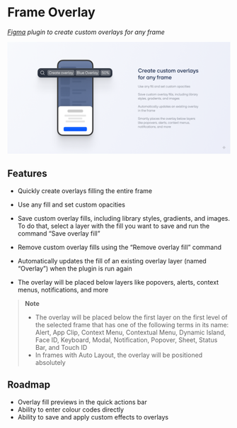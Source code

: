 # Frame Overlay

_[Figma](https://figma.com/about) plugin to create custom overlays for any frame_

![Plugin Cover](/assets/cover.png)

## Features

- Quickly create overlays filling the entire frame
- Use any fill and set custom opacities
- Save custom overlay fills, including library styles, gradients, and images. To do that, select a layer with the fill you want to save and run the command “Save overlay fill”
- Remove custom overlay fills using the “Remove overlay fill” command

- Automatically updates the fill of an existing overlay layer (named “Overlay”) when the plugin is run again
- The overlay will be placed below layers like popovers, alerts, context menus, notifications, and more

> **Note**
>
> - The overlay will be placed below the first layer on the first level of the selected frame that has one of the following terms in its name: Alert, App Clip, Context Menu, Contextual Menu, Dynamic Island, Face ID, Keyboard, Modal, Notification, Popover, Sheet, Status Bar, and Touch ID
> - In frames with Auto Layout, the overlay will be positioned absolutely

## Roadmap

- Overlay fill previews in the quick actions bar
- Ability to enter colour codes directly
- Ability to save and apply custom effects to overlays
